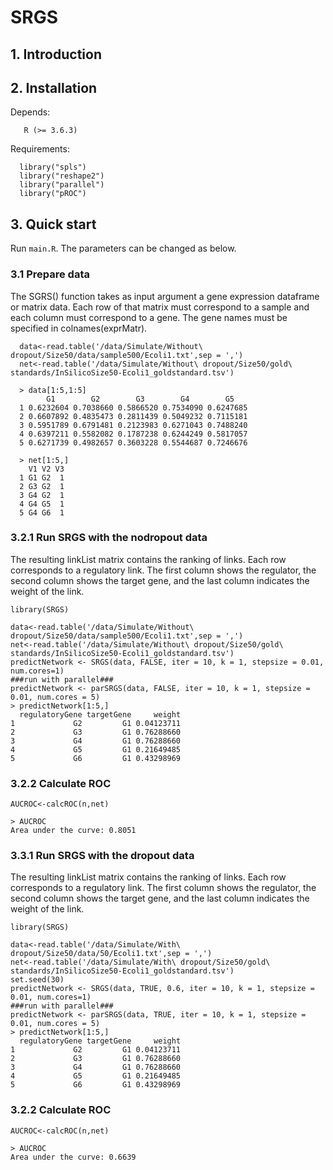 # SRGS </br> 
## 1. Introduction  

  
## 2. Installation
Depends: 

       R (>= 3.6.3)   

Requirements: 

      library("spls")
      library("reshape2")
      library("parallel")
      library("pROC")
      
## 3. Quick start

Run `main.R`. The parameters can be changed as below.

### 3.1 Prepare data
The SGRS() function takes as input argument a gene expression dataframe or matrix data.
Each row of that matrix must correspond to a sample and each column must correspond to a gene.
The gene names must be specified in colnames(exprMatr).

      data<-read.table('/data/Simulate/Without\ dropout/Size50/data/sample500/Ecoli1.txt',sep = ',')
      net<-read.table('/data/Simulate/Without\ dropout/Size50/gold\ standards/InSilicoSize50-Ecoli1_goldstandard.tsv')

      > data[1:5,1:5]
            G1        G2        G3        G4        G5
      1 0.6232604 0.7038660 0.5866520 0.7534090 0.6247685
      2 0.6607892 0.4835473 0.2811439 0.5049232 0.7115181
      3 0.5951789 0.6791481 0.2123983 0.6271043 0.7488240
      4 0.6397211 0.5582082 0.1787238 0.6244249 0.5817057
      5 0.6271739 0.4982657 0.3603228 0.5544687 0.7246676
      
      > net[1:5,]
        V1 V2 V3
      1 G1 G2  1
      2 G3 G2  1
      3 G4 G2  1
      4 G4 G5  1
      5 G4 G6  1
      
### 3.2.1 Run SRGS with the nodropout data
The resulting linkList matrix contains the ranking of links. Each row corresponds to a regulatory link. The first column shows the regulator, the second column shows the target gene, and the last column indicates the weight of the link.
    
    library(SRGS)
    
    data<-read.table('/data/Simulate/Without\ dropout/Size50/data/sample500/Ecoli1.txt',sep = ',')
    net<-read.table('/data/Simulate/Without\ dropout/Size50/gold\ standards/InSilicoSize50-Ecoli1_goldstandard.tsv')
    predictNetwork <- SRGS(data, FALSE, iter = 10, k = 1, stepsize = 0.01, num.cores=1)
    ###run with parallel###
    predictNetwork <- parSRGS(data, FALSE, iter = 10, k = 1, stepsize = 0.01, num.cores = 5)
    > predictNetwork[1:5,]
      regulatoryGene targetGene     weight
    1             G2         G1 0.04123711
    2             G3         G1 0.76288660
    3             G4         G1 0.76288660
    4             G5         G1 0.21649485
    5             G6         G1 0.43298969
    
### 3.2.2 Calculate ROC 

    AUCROC<-calcROC(n,net)
    
    > AUCROC
    Area under the curve: 0.8051
    
### 3.3.1 Run SRGS with the dropout data
The resulting linkList matrix contains the ranking of links. Each row corresponds to a regulatory link. The first column shows the regulator, the second column shows the target gene, and the last column indicates the weight of the link.
    
    library(SRGS)
    
    data<-read.table('/data/Simulate/With\ dropout/Size50/data/50/Ecoli1.txt',sep = ',')
    net<-read.table('/data/Simulate/With\ dropout/Size50/gold\ standards/InSilicoSize50-Ecoli1_goldstandard.tsv')
    set.seed(30)
    predictNetwork <- SRGS(data, TRUE, 0.6, iter = 10, k = 1, stepsize = 0.01, num.cores=1)
    ###run with parallel###
    predictNetwork <- parSRGS(data, TRUE, iter = 10, k = 1, stepsize = 0.01, num.cores = 5)
    > predictNetwork[1:5,]
      regulatoryGene targetGene     weight
    1             G2         G1 0.04123711
    2             G3         G1 0.76288660
    3             G4         G1 0.76288660
    4             G5         G1 0.21649485
    5             G6         G1 0.43298969
    
### 3.2.2 Calculate ROC 
  
    AUCROC<-calcROC(n,net)
    
    > AUCROC
    Area under the curve: 0.6639
